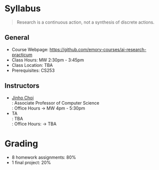 # Syllabus

> Research is a continuous action, not a synthesis of discrete actions.

## General

* Course Webpage: https://github.com/emory-courses/ai-research-practicum
* Class Hours: MW 2:30pm - 3:45pm
* Class Location: TBA
* Prerequisites: CS253

## Instructors

* [Jinho Choi](http://cs.emory.edu/~choi) <br>
  : Associate Professor of Computer Science <br>
  : Office Hours &rarr; MW 4pm - 5:30pm
* TA <br>
  : TBA <br>
  : Office Hours: &rarr; TBA

# Grading

* 8 homework assignments: 80%
* 1 final project: 20%